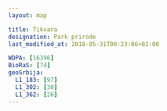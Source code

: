 ```yaml
---
layout: map

title: Tikvara
designation: Park prirode
last_modified_at: 2018-05-31T00:23:06+02:00

WDPA: [16396]
BioRaS: [74]
geoSrbija:
  L1_183: [97]
  L1_302: [30]
  L1_362: [26]
---
```

